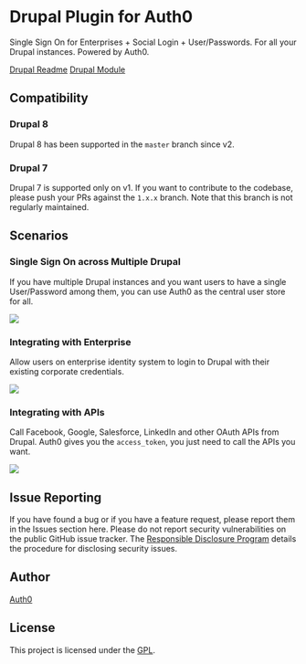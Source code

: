 Drupal Plugin for Auth0
====

Single Sign On for Enterprises + Social Login + User/Passwords. For all 
your Drupal instances. Powered by Auth0.

[Drupal Readme](https://github.com/auth0/auth0-drupal/blob/master/README.txt)
[Drupal Module](https://www.drupal.org/project/auth0)

## Compatibility

### Drupal 8

Drupal 8 has been supported in the `master` branch since v2.

### Drupal 7

Drupal 7 is supported only on v1. If you want to contribute to the codebase, 
please push your PRs against the `1.x.x` branch. Note that this branch is 
not regularly maintained.

## Scenarios

### Single Sign On across Multiple Drupal

If you have multiple Drupal instances and you want users to have a 
single User/Password among them, you can use Auth0 as the central user 
store for all.

![](https://docs.google.com/drawings/d/1O-TMkAaEL1ibLs2gqHVjcLVGRnAERB5wlWGaNPLDgiQ/pub?w=865&amp;h=841)

### Integrating with Enterprise

Allow users on enterprise identity system to login to Drupal with their 
existing corporate credentials.

![](https://docs.google.com/drawings/d/1X2DwwR0TF5TYk5opSoLfEVe5FyHRMBOKEvWQGDOTVfo/pub?w=1006&amp;h=702)

### Integrating with APIs

Call Facebook, Google, Salesforce, LinkedIn and other OAuth APIs from 
Drupal. Auth0 gives you the `access_token`, you just need to call the 
APIs you want.

![](https://docs.google.com/drawings/d/1tXgoEiBaPNb49IgMwA82gOwKVCBTDdGOrQ9mF8cH4bs/pub?w=888&amp;h=785)

## Issue Reporting

If you have found a bug or if you have a feature request, please report 
them in the Issues section here. Please do not report security 
vulnerabilities on the public GitHub issue tracker. 
The [Responsible Disclosure Program](https://auth0.com/whitehat) details 
the procedure for disclosing security issues.

## Author

[Auth0](https://auth0.com)

## License

This project is licensed under the [GPL](http://www.gnu.org/licenses/gpl.html).